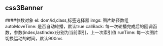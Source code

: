 ## css3Banner

####参数对象
  el: dom/id,class,标签选择器
  imgs: 图片路径数组
  autoMoveTime: 是否自动轮播，默认true
  callBack: 每一次轮播完成后的回调函数，参数(index,lastIndex)分别为当前索引，上一次索引值
  runTime: 每一次图片切换运动的时间，默认900ms
